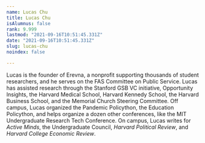 ```yaml
---
name: Lucas Chu
title: Lucas Chu
isAlumnus: false
rank: 9.999
lastmod: "2021-09-16T10:51:45.331Z"
date: "2021-09-16T10:51:45.331Z"
slug: lucas-chu
noindex: false

---
```

Lucas is the founder of Erevna, a nonprofit supporting thousands of student researchers, and he serves on the FAS Committee on Public Service. Lucas has assisted research through the Stanford GSB VC initiative, Opportunity Insights, the Harvard Medical School, Harvard Kennedy School, the Harvard Business School, and the Memorial Church Steering Committee. Off campus, Lucas organized the Pandemic Policython, the Education Policython, and helps organize a dozen other conferences, like the MIT Undergraduate Research Tech Conference. On campus, Lucas writes for *Active Minds*, the Undergraduate Council, *Harvard Political Review*, and *Harvard College Economic Review*.